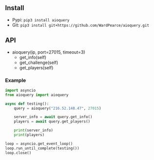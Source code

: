 ## Install
- Pypi: ``pip3 install aioquery``
- Git: ``pip3 install git+https://github.com/WardPearce/aioquery.git``

## API
- aioquery(ip, port=27015, timeout=3)
    - get_info(self)
    - get_challenge(self)
    - get_players(self)

### Example
```py
import asyncio
from aioquery import aioquery

async def testing():
    query = aioquery("216.52.148.47", 27015)

    server_info = await query.get_info()
    players = await query.get_players()

    print(server_info)
    print(players)

loop = asyncio.get_event_loop()
loop.run_until_complete(testing())
loop.close()
```